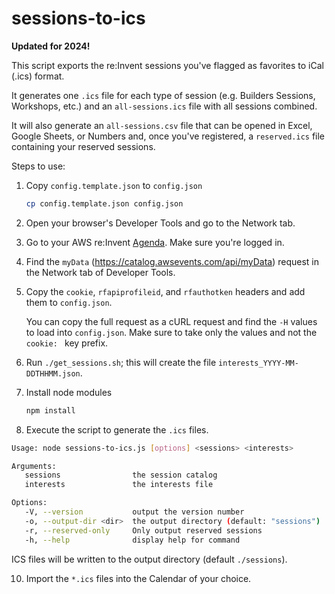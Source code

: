 # sessions-to-ics

**Updated for 2024!**

This script exports the re:Invent sessions you've flagged as favorites to iCal (.ics) format.

It generates one `.ics` file for each type of session (e.g. Builders Sessions, Workshops, etc.) and an
`all-sessions.ics` file with all sessions combined.

It will also generate an `all-sessions.csv` file that can be opened in Excel, Google Sheets, or Numbers and,
once you've registered, a `reserved.ics` file containing your reserved sessions.

Steps to use:

1. Copy `config.template.json` to `config.json`

   ```bash
   cp config.template.json config.json
   ```

2. Open your browser's Developer Tools and go to the Network tab.

3. Go to your AWS re:Invent [Agenda](https://registration.awsevents.com/flow/awsevents/reinvent24/myagenda/page/myagenda). Make sure you're logged in.

4. Find the `myData` (https://catalog.awsevents.com/api/myData) request in the Network tab of Developer Tools.

5. Copy the `cookie`, `rfapiprofileid`, and `rfauthotken` headers and add them to `config.json`.

   You can copy the full request as a cURL request and find the `-H` values to load into `config.json`. Make sure to
   take only the values and not the `cookie: ` key prefix.

7. Run `./get_sessions.sh`; this will create the file `interests_YYYY-MM-DDTHHMM.json`.

8. Install node modules

    ```bash
    npm install
    ```
    
9.  Execute the script to generate the `.ics` files.

   ```bash
   Usage: node sessions-to-ics.js [options] <sessions> <interests>

   Arguments:
      sessions                the session catalog
      interests               the interests file

   Options:
      -V, --version           output the version number
      -o, --output-dir <dir>  the output directory (default: "sessions")
      -r, --reserved-only     Only output reserved sessions
      -h, --help              display help for command
   ```
   
   ICS files will be written to the output directory (default `./sessions`).

10. Import the `*.ics` files into the Calendar of your choice.
